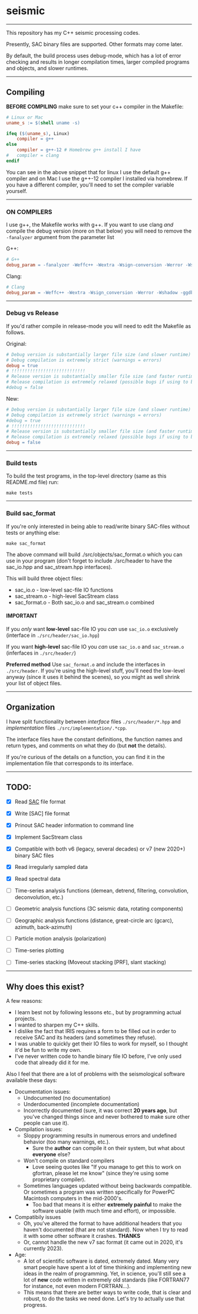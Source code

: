 # seismic

---

This repository has my C++ seismic processing codes.

Presently, SAC binary files are supported. Other formats may come later.

By default, the build process uses debug-mode, which has a lot of error checking and results
in longer compilation times, larger compiled programs and objects, and slower runtimes.

---

## Compiling
**BEFORE COMPILING** make sure to set your c++ compiler in the Makefile:
```Makefile
# Linux or Mac
uname_s := $(shell uname -s)

ifeq ($(uname_s), Linux)
	compiler = g++
else
	compiler = g++-12 # Homebrew g++ install I have
#	compiler = clang
endif
```
You can see in the above snippet that for linux I use the default g++ compiler and on Mac I use
the g++-12 compiler I installed via homebrew. If you have a different compiler, you'll need to set
the compiler variable yourself.

---

### ON COMPILERS 
I use g++, the Makefile works with g++. If you want to use clang *and* compile the debug
version (more on that below) you will need to remove the `-fanalyzer` argument from the parameter list

G++:
```Makefile
# G++
debug_param = -fanalyzer -Weffc++ -Wextra -Wsign-conversion -Werror -Wshadow -ggdb
```

Clang:
```Makefile
# Clang
debug_param = -Weffc++ -Wextra -Wsign_conversion -Werror -Wshadow -ggdb
```

---

### Debug vs Release
If you'd rather compile in release-mode you will need to edit the Makefile as follows.

Original:
```Makefile
# Debug version is substantially larger file size (and slower runtime)
# Debug compilation is extremely strict (warnings = errors)
debug = true
# !!!!!!!!!!!!!!!!!!!!!!!!!!!!
# Release version is substantially smaller file size (and faster runtime)
# Release compilation is extremely relaxed (possible bugs if using to by-pass failed debug compilation...)
#debug = false
```

New:
```Makefile
# Debug version is substantially larger file size (and slower runtime)
# Debug compilation is extremely strict (warnings = errors)
#debug = true
# !!!!!!!!!!!!!!!!!!!!!!!!!!!!
# Release version is substantially smaller file size (and faster runtime)
# Release compilation is extremely relaxed (possible bugs if using to by-pass failed debug compilation...)
debug = false
```

---

### Build tests
To build the test programs, in the top-level directory (same as this README.md file) run:
```shell
make tests
```

---

### Build sac_format
If you're only interested in being able to read/write binary SAC-files without tests or anything else:
```shell
make sac_format
```

The above command will build ./src/objects/sac_format.o which you can use in your program
(don't forget to include ./src/header to have the sac_io.hpp and sac_stream.hpp interfaces).

This will build three object files:
* sac_io.o - low-level sac-file IO functions
* sac_stream.o - high-level SacStream class
* sac_format.o - Both sac_io.o and sac_stream.o combined

#### IMPORTANT 
If you *only* want **low-level** sac-file IO you *can* use `sac_io.o` exclusively (interface in `./src/header/sac_io.hpp`)

If you want **high-level** sac-file IO you *can* use `sac_io.o` and `sac_stream.o` (inferfaces in `./src/header/`)

**Preferred method** Use `sac_format.o` and include the interfaces in `./src/header`. If you're using the high-level stuff,
you'll need the low-level anyway (since it uses it behind the scenes), so you might as well shrink your list of object files.

---

## Organization

I have split functionality between *interface* files `./src/header/*.hpp` and *implementation* files `./src/implementation/.*cpp`.

The interface files have the constant definitions, the function names and return types, and comments on what they do (but **not** the details).

If you're curious of the details on a function, you can find it in the implementation file that corresponds to its interface.

---

## TODO:

- [X] Read [SAC](https://ds.iris.edu/files/sac-manual/manual/file_format.html) file format

- [X] Write [SAC] file format

- [X] Prinout SAC header information to command line

- [X] Implement SacStream class

- [X] Compatible with both v6 (legacy, several decades) or v7 (new 2020+) binary SAC files

- [X] Read irregularly sampled data

- [X] Read spectral data

- [ ] Time-series analysis functions (demean, detrend, filtering, convolution, deconvolution, etc.)

- [ ] Geometric analysis functions (3C seismic data, rotating components)

- [ ] Geographic analysis functions (distance, great-circle arc (gcarc), azimuth, back-azimuth)

- [ ] Particle motion analysis (polarization)

- [ ] Time-series plotting

- [ ] Time-series stacking (Moveout stacking [PRF], slant stacking)

---

## Why does this exist?

A few reasons:
* I learn best not by following lessons etc., but by programming actual projects.
* I wanted to sharpen my C++ skills.
* I dislike the fact that IRIS requires a form to be filled out in order to receive SAC and its headers (and sometimes they refuse).
* I was unable to quickly get their IO files to work for myself, so I thought it'd be fun to write my own.
* I've never written code to handle binary file IO before, I've only used code that already did it for me.

Also I feel that there are a lot of problems with the seismological software available these days:
* Documentation issues:
    - Undocumented (no documentation)
    - Underdocumented (incomplete documentation)
    - Incorrectly documented (sure, it was correct **20 years ago**, but you've changed things since and never bothered to make sure other people can use it).
* Compilation issues:
    - Sloppy programming results in numerous errors and undefined behavior (too many warnings, etc.).
        - Sure the **author** can compile it on their system, but what about **everyone** else?
    - Won't compile on standard compilers
        - Love seeing quotes like "If you manage to get this to work on gfortran, please let me know" (since they're using some proprietary compiler).
    - Sometimes languages updated without being backwards compatible. Or sometimes a program was written specifically for PowerPC Macintosh computers in the mid-2000's.
        - Too bad that means it is either **extremely painful** to make the software usable (with much time and effort), or impossible.
* Compatibily issues
    - Oh, you've altered the format to have additional headers that you haven't documented (that are not standard). Now when I try to read it with some other software it crashes. **THANKS**
    - Or, cannot handle the new v7 sac format (it came out in 2020, it's currently 2023).
* Age:
    - A lot of scientific software is dated, extremely dated. Many very smart people have spent a lot of time thinking and implementing new ideas in the realm of programming.
    Yet, in science, you'll still see a lot of **new** code written in extremely old standards (like FORTRAN77 for instance, not even modern FORTRAN...).
    - This means that there are better ways to write code, that is clear and robust, to do the tasks we need done. Let's try to actually use that progress.
